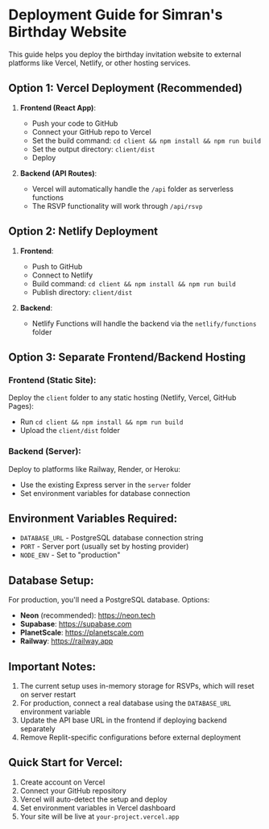 # Deployment Guide for Simran's Birthday Website

This guide helps you deploy the birthday invitation website to external platforms like Vercel, Netlify, or other hosting services.

## Option 1: Vercel Deployment (Recommended)

1. **Frontend (React App)**:
   - Push your code to GitHub
   - Connect your GitHub repo to Vercel
   - Set the build command: `cd client && npm install && npm run build`
   - Set the output directory: `client/dist`
   - Deploy

2. **Backend (API Routes)**:
   - Vercel will automatically handle the `/api` folder as serverless functions
   - The RSVP functionality will work through `/api/rsvp`

## Option 2: Netlify Deployment

1. **Frontend**:
   - Push to GitHub
   - Connect to Netlify
   - Build command: `cd client && npm install && npm run build`
   - Publish directory: `client/dist`

2. **Backend**:
   - Netlify Functions will handle the backend via the `netlify/functions` folder

## Option 3: Separate Frontend/Backend Hosting

### Frontend (Static Site):
Deploy the `client` folder to any static hosting (Netlify, Vercel, GitHub Pages):
- Run `cd client && npm install && npm run build`
- Upload the `client/dist` folder

### Backend (Server):
Deploy to platforms like Railway, Render, or Heroku:
- Use the existing Express server in the `server` folder
- Set environment variables for database connection

## Environment Variables Required:

- `DATABASE_URL` - PostgreSQL database connection string
- `PORT` - Server port (usually set by hosting provider)
- `NODE_ENV` - Set to "production"

## Database Setup:

For production, you'll need a PostgreSQL database. Options:
- **Neon** (recommended): https://neon.tech
- **Supabase**: https://supabase.com
- **PlanetScale**: https://planetscale.com
- **Railway**: https://railway.app

## Important Notes:

1. The current setup uses in-memory storage for RSVPs, which will reset on server restart
2. For production, connect a real database using the `DATABASE_URL` environment variable
3. Update the API base URL in the frontend if deploying backend separately
4. Remove Replit-specific configurations before external deployment

## Quick Start for Vercel:

1. Create account on Vercel
2. Connect your GitHub repository
3. Vercel will auto-detect the setup and deploy
4. Set environment variables in Vercel dashboard
5. Your site will be live at `your-project.vercel.app`